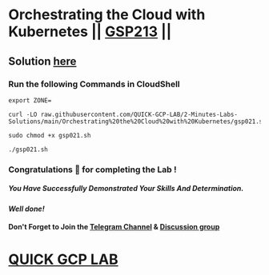 # Orchestrating the Cloud with Kubernetes || [GSP213](https://www.cloudskillsboost.google/focuses/557?parent=catalog) ||

## Solution [here](https://youtu.be/exRI9MwthuM)

### Run the following Commands in CloudShell
```
export ZONE=
```
```
curl -LO raw.githubusercontent.com/QUICK-GCP-LAB/2-Minutes-Labs-Solutions/main/Orchestrating%20the%20Cloud%20with%20Kubernetes/gsp021.sh

sudo chmod +x gsp021.sh

./gsp021.sh
```

### Congratulations 🎉 for completing the Lab !

##### *You Have Successfully Demonstrated Your Skills And Determination.*

#### *Well done!*

#### Don't Forget to Join the [Telegram Channel](https://t.me/QuickGcpLab) & [Discussion group](https://t.me/QuickGcpLabChats)

# [QUICK GCP LAB](https://www.youtube.com/@quickgcplab)
